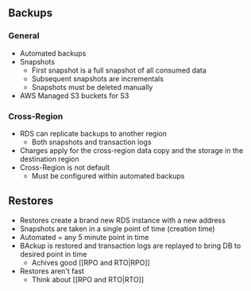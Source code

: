 
## Backups

### General

- Automated backups
- Snapshots
	- First snapshot is a full snapshot of all consumed data
	- Subsequent snapshots are incrementals
	- Snapshots must be deleted manually
- AWS Managed S3 buckets for S3

### Cross-Region

- RDS can replicate backups to another region
	- Both snapshots and transaction logs
- Charges apply for the cross-region data copy and the storage in the destination region
- Cross-Region is not default
	- Must be configured within automated backups

## Restores

- Restores create a brand new RDS instance with a new address
- Snapshots are taken in a single point of time (creation time)
- Automated = any 5 minute point in time
- BAckup is restored and transaction logs are replayed to bring DB to desired point in time
	- Achives good [[RPO and RTO|RPO]]
- Restores aren't fast
	- Think about [[RPO and RTO|RTO]]